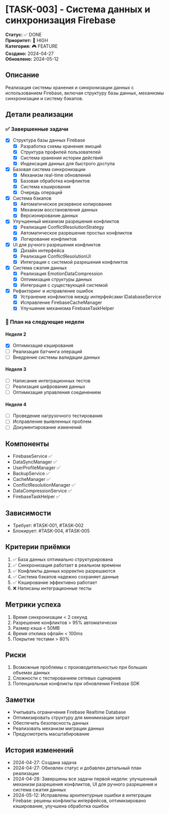 # [TASK-003] - Система данных и синхронизация Firebase

**Статус:** ✅ DONE  
**Приоритет:** 🔴 HIGH  
**Категория:** 🎮 FEATURE  
**Создано:** 2024-04-27  
**Обновлено:** 2024-05-12  

## Описание
Реализация системы хранения и синхронизации данных с использованием Firebase, включая структуру базы данных, механизмы синхронизации и систему бэкапов.

## Детали реализации

### ✅ Завершенные задачи
- [x] Структура базы данных Firebase
  - [x] Разработка схемы хранения эмоций
  - [x] Структура профилей пользователей
  - [x] Система хранения истории действий
  - [x] Индексация данных для быстрого доступа
- [x] Базовая система синхронизации
  - [x] Механизм real-time обновлений
  - [x] Базовая обработка конфликтов
  - [x] Система кэширования
  - [x] Очередь операций
- [x] Система бэкапов
  - [x] Автоматическое резервное копирование
  - [x] Механизм восстановления данных
  - [x] Версионирование данных
- [x] Улучшенный механизм разрешения конфликтов
  - [x] Реализация ConflictResolutionStrategy
  - [x] Автоматическое разрешение простых конфликтов
  - [x] Логирование конфликтов
- [x] UI для ручного разрешения конфликтов
  - [x] Дизайн интерфейса
  - [x] Реализация ConflictResolutionUI
  - [x] Интеграция с системой разрешения конфликтов
- [x] Система сжатия данных
  - [x] Реализация EmotionDataCompression
  - [x] Оптимизация структуры данных
  - [x] Интеграция с существующей системой
- [x] Рефакторинг и исправление ошибок
  - [x] Устранение конфликтов между интерфейсами IDatabaseService
  - [x] Исправление FirebaseCacheManager
  - [x] Улучшение механизма FirebaseTaskHelper

### 📅 План на следующие недели
#### Неделя 2
- [x] Оптимизация кэширования
- [ ] Реализация батчинга операций
- [ ] Внедрение системы валидации данных

#### Неделя 3
- [ ] Написание интеграционных тестов
- [ ] Реализация шифрования данных
- [ ] Оптимизация управления соединением

#### Неделя 4
- [ ] Проведение нагрузочного тестирования
- [ ] Исправление выявленных проблем
- [ ] Документирование изменений

## Компоненты
- FirebaseService ✅
- DataSyncManager ✅
- UserProfileManager ✅
- BackupService ✅
- CacheManager ✅
- ConflictResolutionManager ✅
- DataCompressionService ✅
- FirebaseTaskHelper ✅

## Зависимости
- Требует: #TASK-001, #TASK-002
- Блокирует: #TASK-004, #TASK-005

## Критерии приёмки
1. ✅ База данных оптимально структурирована
2. ✅ Синхронизация работает в реальном времени
3. ✅ Конфликты данных корректно разрешаются
4. ✅ Система бэкапов надежно сохраняет данные
5. ✅ Кэширование эффективно работает
6. ❌ Написаны интеграционные тесты

## Метрики успеха
1. Время синхронизации < 2 секунд
2. Разрешение конфликтов > 95% автоматически
3. Размер кэша < 50MB
4. Время отклика офлайн < 100ms
5. Покрытие тестами > 80%

## Риски
1. Возможные проблемы с производительностью при больших объемах данных
2. Сложности с тестированием сетевых сценариев
3. Потенциальные конфликты при обновлении Firebase SDK

## Заметки
- Учитывать ограничения Firebase Realtime Database
- Оптимизировать структуру для минимизации затрат
- Обеспечить безопасность данных
- Реализовать механизм миграции данных
- Предусмотреть масштабирование

## История изменений
- 2024-04-27: Создана задача
- 2024-04-27: Обновлен статус и добавлен детальный план реализации
- 2024-04-28: Завершены все задачи первой недели: улучшенный механизм разрешения конфликтов, UI для ручного разрешения и система сжатия данных
- 2024-05-12: Исправлены архитектурные ошибки в интеграции Firebase: решены конфликты интерфейсов, оптимизировано кэширование, улучшена обработка ошибок 